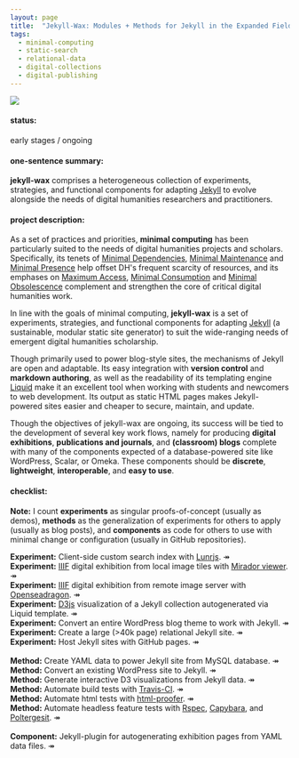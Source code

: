 ```yaml
---
layout: page
title:  "Jekyll-Wax: Modules + Methods for Jekyll in the Expanded Field"
tags:
  - minimal-computing
  - static-search
  - relational-data
  - digital-collections
  - digital-publishing
---
```

<img src="http://www.vvork.com/wp-content/uploads/2009/01/picture-8.png"/>

#### status:
early stages / ongoing

#### one-sentence summary:
__jekyll-wax__ comprises a heterogeneous collection of experiments, strategies, and functional components for adapting [Jekyll](http://jekyllrb.com) to evolve alongside the needs of digital humanities researchers and practitioners.

#### project description:

As a set of practices and priorities, **minimal computing** has been particularly suited to the needs of digital humanities projects and scholars. Specifically, its tenets of [Minimal Dependencies](http://go-dh.github.io/mincomp/thoughts/2016/10/03/tldr#minimal-dependencies), [Minimal Maintenance](http://go-dh.github.io/mincomp/thoughts/2016/10/03/tldr#minimal-maintenance) and [Minimal Presence](http://go-dh.github.io/mincomp/thoughts/2016/10/03/tldr#minimal-presence) help offset DH's frequent scarcity of resources, and its emphases on [Maximum Access](http://go-dh.github.io/mincomp/thoughts/2016/10/03/tldr#maximum-access), [Minimal Consumption](http://go-dh.github.io/mincomp/thoughts/2016/10/03/tldr#minimal-use) and [Minimal Obsolescence](http://go-dh.github.io/mincomp/thoughts/2016/10/03/tldr#minimal-obsolescence) complement and strengthen the core of critical digital humanities work.

In line with the goals of minimal computing, **jekyll-wax** is a set of experiments, strategies, and functional components for adapting [Jekyll](http://jekyllrb.com) (a sustainable, modular static site generator) to suit the wide-ranging needs of emergent digital humanities scholarship.

Though primarily used to power blog-style sites, the mechanisms of Jekyll are open and adaptable. Its easy integration with **version control** and **markdown authoring**, as well as the readability of its templating engine [Liquid](https://help.shopify.com/themes/liquid) make it an excellent tool when working with students and newcomers to web development. Its output as static HTML pages makes Jekyll-powered sites easier and cheaper to secure, maintain, and update.

Though the objectives of jekyll-wax are ongoing, its success will be tied to the development of several key work flows, namely for producing **digital exhibitions**, **publications and journals**, and **(classroom) blogs** complete with many of the components expected of a database-powered site like WordPress, Scalar, or Omeka. These components should be **discrete**, **lightweight**, **interoperable**, and **easy to use**.

#### checklist:

**Note:** I count **experiments** as singular proofs-of-concept (usually as demos), **methods** as the generalization of experiments for others to apply (usually as blog posts), and **components** as code for others to use with minimal change or configuration (usually in GitHub repositories).

<i class="fa fa-check-square-o" aria-hidden="true"></i> **Experiment:** Client-side custom search index with [Lunrjs](). ↠ <br>
<i class="fa fa-check-square-o" aria-hidden="true"></i> **Experiment:** [IIIF]() digital exhibition from local image tiles with [Mirador viewer](). ↠ <br>
<i class="fa fa-check-square-o" aria-hidden="true"></i> **Experiment:** [IIIF]() digital exhibition from remote image server with [Openseadragon](). ↠ <br>
<i class="fa fa-check-square-o" aria-hidden="true"></i> **Experiment:** [D3js]() visualization of a Jekyll collection autogenerated via Liquid template. ↠ <br>
<i class="fa fa-check-square-o" aria-hidden="true"></i> **Experiment:** Convert an entire WordPress blog theme to work with Jekyll. ↠ <br>
<i class="fa fa-check-square-o" aria-hidden="true"></i> **Experiment:** Create a large (>40k page) relational Jekyll site. ↠ <br>
<i class="fa fa-check-square-o" aria-hidden="true"></i> **Experiment:** Host Jekyll sites with GitHub pages. ↠ <br>
<br>
<i class="fa fa-check-square-o" aria-hidden="true"></i> **Method:** Create YAML data to power Jekyll site from MySQL database. ↠ <br>
<i class="fa fa-check-square-o" aria-hidden="true"></i> **Method:** Convert an existing WordPress site to Jekyll. ↠ <br>
<i class="fa fa-check-square-o" aria-hidden="true"></i> **Method:** Generate interactive D3 visualizations from Jekyll data. ↠ <br>
<i class="fa fa-check-square-o" aria-hidden="true"></i> **Method:** Automate build tests with [Travis-CI](). ↠ <br>
<i class="fa fa-check-square-o" aria-hidden="true"></i> **Method:** Automate html tests with [html-proofer](). ↠ <br>
<i class="fa fa-check-square-o" aria-hidden="true"></i> **Method:** Automate headless feature tests with [Rspec](), [Capybara](), and [Poltergesit](). ↠ <br>
<br>
<i class="fa fa-check-square-o" aria-hidden="true"></i> **Component:** Jekyll-plugin for autogenerating exhibition pages from YAML data files. ↠ <br>

<!-- #### links + reference: -->

<!-- __[Amet]():__ consectetur adipiscing elit.<br>
__[Amet]():__ consectetur adipiscing elit.<br>
__[Amet]():__ consectetur adipiscing elit.<br>
__[Amet]():__ consectetur adipiscing elit.<br>
__[Amet]():__ consectetur adipiscing elit.<br>
__[Amet]():__ consectetur adipiscing elit.<br>
__[Amet]():__ consectetur adipiscing elit.<br> -->
